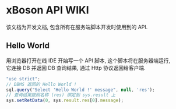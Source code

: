 # xBoson API WIKI

该文档为开发文档, 包含所有在服务端脚本开发时使用到的 API.

## Hello World

用浏览器打开在线 IDE 开始写一个 API 脚本, 这个脚本将在服务器端运行,   
它连接 DB 并返回 DB 查询结果, 通过 Http 协议返回给客户端.

```javascript
"use strict";
// DBMS 返回的 Hello World !
sql.query("Select 'Hello World !' message", null, 'res');
// 查询结果按照名称 (res) 绑定到 sys.result 上
sys.setRetData(0, sys.result.res[0].message);
```